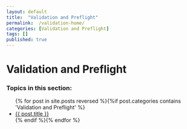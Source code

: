 ```yaml
---
layout: default
title:  "Validation and Preflight"
permalink:  /validation-home/
categories: [Validation and Preflight]
tags: []
published: true
---
```


<div data-type="part" class="hsecpart" data-hederis-type="hsecpart" id="validation-home" data-pi-attrs="id: validation-home" role="doc-part" data-author-name=" " data-book-title=" " title="Validation and Preflight"><h1 data-hederis-type="hblkchaptitle" class="hblkchaptitle" id="pRHnvwKhU">Validation and Preflight</h1><h3>Topics in this section:</h3><ul class="">{% for post in site.posts reversed %}{%if post.categories contains 'Validation and Preflight' %}<li class=""><a class="" href="{{ post.url }}">{{ post.title }}</a></li>{% endif %}{% endfor %}</ul></div>